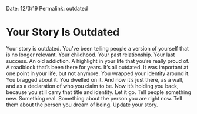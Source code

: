 Date: 12/3/19
Permalink: outdated

# Your Story Is Outdated

Your story is outdated. You’ve been telling people a version of yourself that is no longer relevant. Your childhood. Your past relationship. Your last success. An old addiction. A highlight in your life that you’re really proud of. A roadblock that’s been there for years. It’s all outdated. It was important at one point in your life, but not anymore. You wrapped your identity around it. You bragged about it. You dwelled on it. And now it’s just there, as a wall, and as a declaration of who you claim to be. Now it’s holding you back, because you still carry that title and identity. Let it go. Tell people something new. Something real. Something about the person you are right now. Tell them about the person you dream of being. Update your story.
